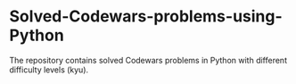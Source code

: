 # Solved-Codewars-problems-using-Python
The repository contains solved Codewars problems in Python with different difficulty levels (kyu).

